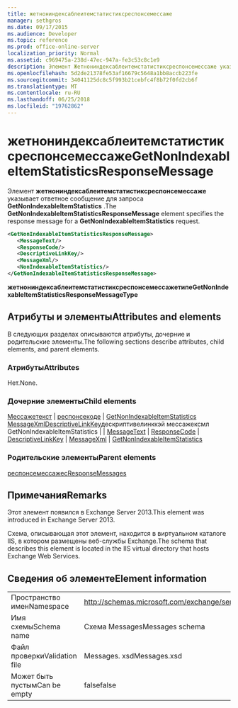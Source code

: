 ```yaml
---
title: жетнониндексаблеитемстатистиксреспонсемессаже
manager: sethgros
ms.date: 09/17/2015
ms.audience: Developer
ms.topic: reference
ms.prod: office-online-server
localization_priority: Normal
ms.assetid: c969475a-238d-47ec-947a-fe3c53c8c1e9
description: Элемент Жетнониндексаблеитемстатистиксреспонсемессаже указывает ответное сообщение для запроса GetNonIndexableItemStatistics.
ms.openlocfilehash: 5d2de21378fe53af16679c5648a1bb8accb223fe
ms.sourcegitcommit: 34041125dc8c5f993b21cebfc4f8b72f0fd2cb6f
ms.translationtype: MT
ms.contentlocale: ru-RU
ms.lasthandoff: 06/25/2018
ms.locfileid: "19762862"
---
```

# <a name="getnonindexableitemstatisticsresponsemessage"></a><span data-ttu-id="ff463-103">жетнониндексаблеитемстатистиксреспонсемессаже</span><span class="sxs-lookup"><span data-stu-id="ff463-103">GetNonIndexableItemStatisticsResponseMessage</span></span>

<span data-ttu-id="ff463-104">Элемент **жетнониндексаблеитемстатистиксреспонсемессаже** указывает ответное сообщение для запроса **GetNonIndexableItemStatistics** .</span><span class="sxs-lookup"><span data-stu-id="ff463-104">The **GetNonIndexableItemStatisticsResponseMessage** element specifies the response message for a **GetNonIndexableItemStatistics** request.</span></span> 
  
```XML
<GetNonIndexableItemStatisticsResponseMessage>
   <MessageText/>
   <ResponseCode/>
   <DescriptiveLinkKey/>
   <MessageXml/>
   <NonIndexableItemStatistics/>
</GetNonIndexableItemStatisticsResponseMessage>
```

 <span data-ttu-id="ff463-105">**жетнониндексаблеитемстатистиксреспонсемессажетипе**</span><span class="sxs-lookup"><span data-stu-id="ff463-105">**GetNonIndexableItemStatisticsResponseMessageType**</span></span>
## <a name="attributes-and-elements"></a><span data-ttu-id="ff463-106">Атрибуты и элементы</span><span class="sxs-lookup"><span data-stu-id="ff463-106">Attributes and elements</span></span>

<span data-ttu-id="ff463-107">В следующих разделах описываются атрибуты, дочерние и родительские элементы.</span><span class="sxs-lookup"><span data-stu-id="ff463-107">The following sections describe attributes, child elements, and parent elements.</span></span>
  
### <a name="attributes"></a><span data-ttu-id="ff463-108">Атрибуты</span><span class="sxs-lookup"><span data-stu-id="ff463-108">Attributes</span></span>

<span data-ttu-id="ff463-109">Нет.</span><span class="sxs-lookup"><span data-stu-id="ff463-109">None.</span></span>
  
### <a name="child-elements"></a><span data-ttu-id="ff463-110">Дочерние элементы</span><span class="sxs-lookup"><span data-stu-id="ff463-110">Child elements</span></span>

<span data-ttu-id="ff463-111">[Мессажетекст](messagetext.md) | [респонсекоде](responsecode.md) | [GetNonIndexableItemStatistics](getnonindexableitemstatistics.md) [MessageXml](messagexml.md)[DescriptiveLinkKey](descriptivelinkkey.md)дескриптивелинккэй мессажексмл GetNonIndexableItemStatistics |  | </span><span class="sxs-lookup"><span data-stu-id="ff463-111">[MessageText](messagetext.md) | [ResponseCode](responsecode.md) | [DescriptiveLinkKey](descriptivelinkkey.md) | [MessageXml](messagexml.md) | [GetNonIndexableItemStatistics](getnonindexableitemstatistics.md)</span></span>
  
### <a name="parent-elements"></a><span data-ttu-id="ff463-112">Родительские элементы</span><span class="sxs-lookup"><span data-stu-id="ff463-112">Parent elements</span></span>

[<span data-ttu-id="ff463-113">респонсемессажес</span><span class="sxs-lookup"><span data-stu-id="ff463-113">ResponseMessages</span></span>](responsemessages.md)
  
## <a name="remarks"></a><span data-ttu-id="ff463-114">Примечания</span><span class="sxs-lookup"><span data-stu-id="ff463-114">Remarks</span></span>

<span data-ttu-id="ff463-115">Этот элемент появился в Exchange Server 2013.</span><span class="sxs-lookup"><span data-stu-id="ff463-115">This element was introduced in Exchange Server 2013.</span></span>
  
<span data-ttu-id="ff463-116">Схема, описывающая этот элемент, находится в виртуальном каталоге IIS, в котором размещены веб-службы Exchange.</span><span class="sxs-lookup"><span data-stu-id="ff463-116">The schema that describes this element is located in the IIS virtual directory that hosts Exchange Web Services.</span></span>
  
## <a name="element-information"></a><span data-ttu-id="ff463-117">Сведения об элементе</span><span class="sxs-lookup"><span data-stu-id="ff463-117">Element information</span></span>

|||
|:-----|:-----|
|<span data-ttu-id="ff463-118">Пространство имен</span><span class="sxs-lookup"><span data-stu-id="ff463-118">Namespace</span></span>  <br/> |http://schemas.microsoft.com/exchange/services/2006/messages  <br/> |
|<span data-ttu-id="ff463-119">Имя схемы</span><span class="sxs-lookup"><span data-stu-id="ff463-119">Schema name</span></span>  <br/> |<span data-ttu-id="ff463-120">Схема Messages</span><span class="sxs-lookup"><span data-stu-id="ff463-120">Messages schema</span></span>  <br/> |
|<span data-ttu-id="ff463-121">Файл проверки</span><span class="sxs-lookup"><span data-stu-id="ff463-121">Validation file</span></span>  <br/> |<span data-ttu-id="ff463-122">Messages. xsd</span><span class="sxs-lookup"><span data-stu-id="ff463-122">Messages.xsd</span></span>  <br/> |
|<span data-ttu-id="ff463-123">Может быть пустым</span><span class="sxs-lookup"><span data-stu-id="ff463-123">Can be empty</span></span>  <br/> |<span data-ttu-id="ff463-124">false</span><span class="sxs-lookup"><span data-stu-id="ff463-124">false</span></span>  <br/> |
   

